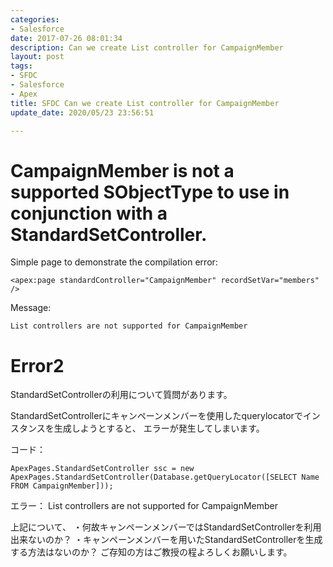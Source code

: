 ```yaml
---
categories:
- Salesforce
date: 2017-07-26 08:01:34
description: Can we create List controller for CampaignMember
layout: post
tags:
- SFDC
- Salesforce
- Apex
title: SFDC Can we create List controller for CampaignMember
update_date: 2020/05/23 23:56:51

---
```


# CampaignMember is not a supported SObjectType to use in conjunction with a StandardSetController.

Simple page to demonstrate the compilation error:
```
<apex:page standardController="CampaignMember" recordSetVar="members" />
```

Message:
```
List controllers are not supported for CampaignMember
```

# Error2
StandardSetControllerの利用について質問があります。
 
StandardSetControllerにキャンペーンメンバーを使用したquerylocatorでインスタンスを生成しようとすると、
エラーが発生してしまいます。
 
コード：
```
ApexPages.StandardSetController ssc = new ApexPages.StandardSetController(Database.getQueryLocator([SELECT Name FROM CampaignMember]));
```

エラー：
List controllers are not supported for CampaignMember
 
上記について、
・何故キャンペーンメンバーではStandardSetControllerを利用出来ないのか？
・キャンペーンメンバーを用いたStandardSetControllerを生成する方法はないのか？
ご存知の方はご教授の程よろしくお願いします。
